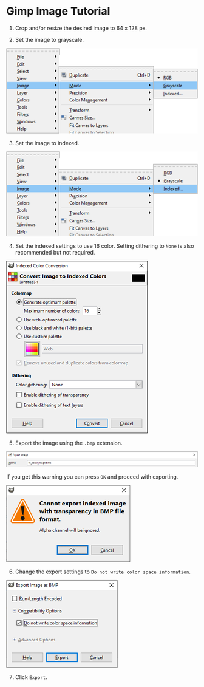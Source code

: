 # Gimp Image Tutorial

1. Crop and/or resize the desired image to 64 x 128 px.

2. Set the image to grayscale.

![](grayscale.png)

3. Set the image to indexed.

![](indexed.png)

4. Set the indexed settings to use 16 color. Setting dithering to `None` is also recommended but not required.

![](indexed_settings.png)

5. Export the image using the `.bmp` extension.

![](export.png)

If you get this warning you can press `OK` and proceed with exporting.

![](export_warning.png)

6. Change the export settings to `Do not write color space information`.

![](export_settings.png)

7. Click `Export`.
